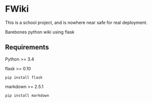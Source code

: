 FWiki
=====

This is a school project, and is nowhere near safe for real deployment.

Barebones python wiki using flask

Requirements
---

Python >= 3.4

flask >= 0.10

```
pip install flask
```
markdown >= 2.5.1

```
pip install markdown
```

